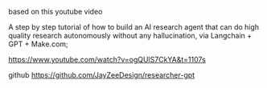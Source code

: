 based on this youtube video

A step by step tutorial of
how to build an AI research agent
that can do high quality research autonomously
without any hallucination,
via Langchain + GPT + Make.com; 

https://www.youtube.com/watch?v=ogQUlS7CkYA&t=1107s

github
https://github.com/JayZeeDesign/researcher-gpt
